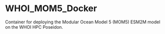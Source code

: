 # WHOI_MOM5_Docker
Container for deploying the Modular Ocean Model 5 (MOM5) ESM2M model on the WHOI HPC Poseidon.
